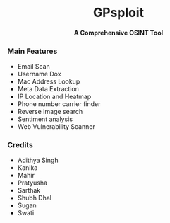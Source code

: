 <h1 align="center">
  <br>
  <a href="https://upload.wikimedia.org/wikipedia/en/d/d0/Haryana-police-logo.png" alt="GPsploit"></a>
  <br>
  GPsploit
  <br>
</h1>

<h4 align="center">A Comprehensive OSINT Tool</h4>

### Main Features
- Email Scan
- Username Dox
- Mac Address Lookup
- Meta Data Extraction
- IP Location and Heatmap
- Phone number carrier finder
- Reverse Image search
- Sentiment analysis
- Web Vulnerability Scanner

### Credits

- Adithya Singh
- Kanika
- Mahir
- Pratyusha
- Sarthak
- Shubh Dhal
- Sugan
- Swati
